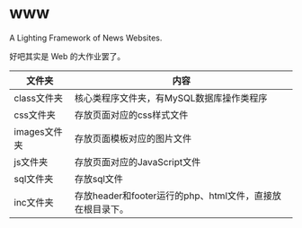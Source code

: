 # www

A Lighting Framework of News Websites.

好吧其实是 Web 的大作业罢了。

文件夹 | 内容
--- | ---
class文件夹 | 核心类程序文件夹，有MySQL数据库操作类程序
css文件夹 | 存放页面对应的css样式文件
images文件夹 | 存放页面模板对应的图片文件
js文件夹 | 存放页面对应的JavaScript文件
sql文件夹 | 存放sql文件
inc文件夹 | 存放header和footer运行的php、html文件，直接放在根目录下。
